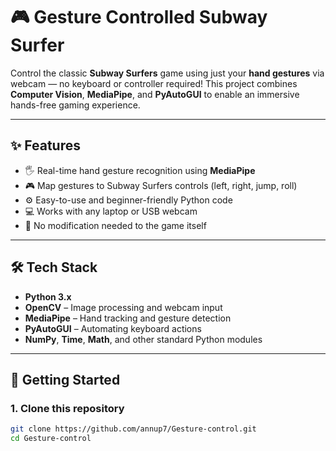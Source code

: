 # 🎮 Gesture Controlled Subway Surfer

Control the classic **Subway Surfers** game using just your **hand gestures** via webcam — no keyboard or controller required! This project combines **Computer Vision**, **MediaPipe**, and **PyAutoGUI** to enable an immersive hands-free gaming experience.

---

## ✨ Features

- 🖐️ Real-time hand gesture recognition using **MediaPipe**
- 🎮 Map gestures to Subway Surfers controls (left, right, jump, roll)
- ⚙️ Easy-to-use and beginner-friendly Python code
- 💻 Works with any laptop or USB webcam
- 🔄 No modification needed to the game itself

---

## 🛠️ Tech Stack

- **Python 3.x**
- **OpenCV** – Image processing and webcam input
- **MediaPipe** – Hand tracking and gesture detection
- **PyAutoGUI** – Automating keyboard actions
- **NumPy**, **Time**, **Math**, and other standard Python modules

---

## 🚀 Getting Started

### 1. Clone this repository
```bash
git clone https://github.com/annup7/Gesture-control.git
cd Gesture-control
